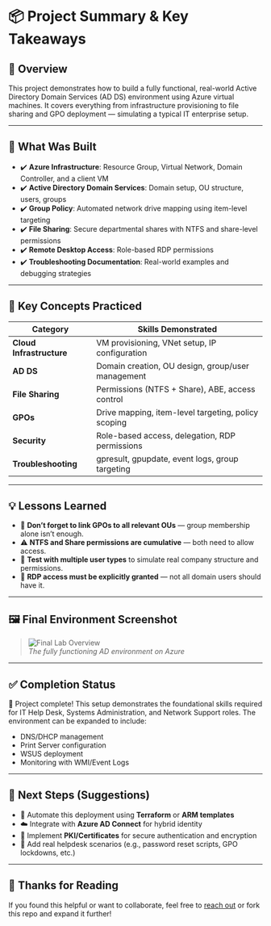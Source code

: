 # 📦 Project Summary & Key Takeaways

## 📝 Overview

This project demonstrates how to build a fully functional, real-world Active Directory Domain Services (AD DS) environment using Azure virtual machines. It covers everything from infrastructure provisioning to file sharing and GPO deployment — simulating a typical IT enterprise setup.

---

## 🔨 What Was Built

- ✔️ **Azure Infrastructure**: Resource Group, Virtual Network, Domain Controller, and a client VM
- ✔️ **Active Directory Domain Services**: Domain setup, OU structure, users, groups
- ✔️ **Group Policy**: Automated network drive mapping using item-level targeting
- ✔️ **File Sharing**: Secure departmental shares with NTFS and share-level permissions
- ✔️ **Remote Desktop Access**: Role-based RDP permissions
- ✔️ **Troubleshooting Documentation**: Real-world examples and debugging strategies

---

## 🧠 Key Concepts Practiced

| Category                | Skills Demonstrated |
|-------------------------|---------------------|
| **Cloud Infrastructure** | VM provisioning, VNet setup, IP configuration |
| **AD DS**                | Domain creation, OU design, group/user management |
| **File Sharing**         | Permissions (NTFS + Share), ABE, access control |
| **GPOs**                 | Drive mapping, item-level targeting, policy scoping |
| **Security**             | Role-based access, delegation, RDP permissions |
| **Troubleshooting**      | gpresult, gpupdate, event logs, group targeting |

---

## 💡 Lessons Learned

- 🛑 **Don’t forget to link GPOs to all relevant OUs** — group membership alone isn’t enough.
- ⚠️ **NTFS and Share permissions are cumulative** — both need to allow access.
- 🧪 **Test with multiple user types** to simulate real company structure and permissions.
- 🔐 **RDP access must be explicitly granted** — not all domain users should have it.

---

## 🖼️ Final Environment Screenshot

> ![Final Lab Overview](./screenshots/final-lab-overview.png)  
> *The fully functioning AD environment on Azure*

---

## ✅ Completion Status

🎉 Project complete! This setup demonstrates the foundational skills required for IT Help Desk, Systems Administration, and Network Support roles. The environment can be expanded to include:

- DNS/DHCP management
- Print Server configuration
- WSUS deployment
- Monitoring with WMI/Event Logs

---

## 📎 Next Steps (Suggestions)

- 🔄 Automate this deployment using **Terraform** or **ARM templates**
- ☁️ Integrate with **Azure AD Connect** for hybrid identity
- 🔐 Implement **PKI/Certificates** for secure authentication and encryption
- 🧰 Add real helpdesk scenarios (e.g., password reset scripts, GPO lockdowns, etc.)

---

## 🙌 Thanks for Reading

If you found this helpful or want to collaborate, feel free to [reach out](mailto:your@email.com) or fork this repo and expand it further!

